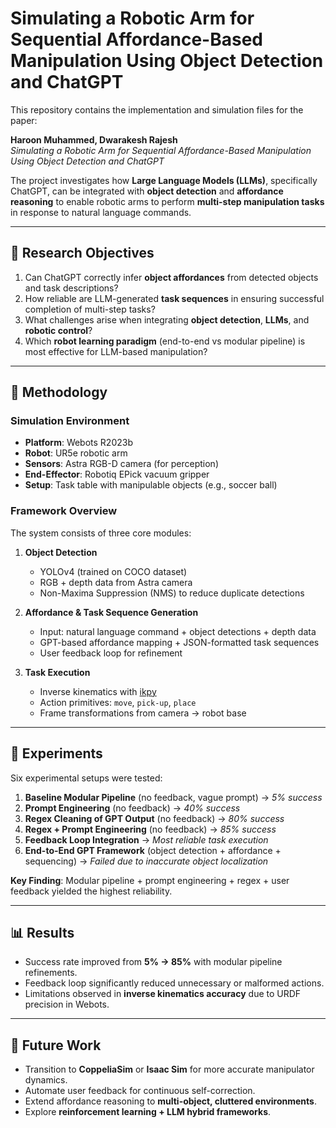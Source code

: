 # Simulating a Robotic Arm for Sequential Affordance-Based Manipulation Using Object Detection and ChatGPT  

This repository contains the implementation and simulation files for the paper:  

**Haroon Muhammed, Dwarakesh Rajesh**  
*Simulating a Robotic Arm for Sequential Affordance-Based Manipulation Using Object Detection and ChatGPT*  

The project investigates how **Large Language Models (LLMs)**, specifically ChatGPT, can be integrated with **object detection** and **affordance reasoning** to enable robotic arms to perform **multi-step manipulation tasks** in response to natural language commands.  

---

## 🧩 Research Objectives  
1. Can ChatGPT correctly infer **object affordances** from detected objects and task descriptions?  
2. How reliable are LLM-generated **task sequences** in ensuring successful completion of multi-step tasks?  
3. What challenges arise when integrating **object detection**, **LLMs**, and **robotic control**?  
4. Which **robot learning paradigm** (end-to-end vs modular pipeline) is most effective for LLM-based manipulation?  

---

## 📖 Methodology  

### Simulation Environment  
- **Platform**: Webots R2023b  
- **Robot**: UR5e robotic arm  
- **Sensors**: Astra RGB-D camera (for perception)  
- **End-Effector**: Robotiq EPick vacuum gripper  
- **Setup**: Task table with manipulable objects (e.g., soccer ball)  

### Framework Overview  
The system consists of three core modules:  

1. **Object Detection**  
   - YOLOv4 (trained on COCO dataset)  
   - RGB + depth data from Astra camera  
   - Non-Maxima Suppression (NMS) to reduce duplicate detections  

2. **Affordance & Task Sequence Generation**  
   - Input: natural language command + object detections + depth data  
   - GPT-based affordance mapping + JSON-formatted task sequences  
   - User feedback loop for refinement  

3. **Task Execution**  
   - Inverse kinematics with [ikpy](https://github.com/Phylliade/ikpy)  
   - Action primitives: `move`, `pick-up`, `place`  
   - Frame transformations from camera → robot base  

---

## 🔬 Experiments  

Six experimental setups were tested:  

1. **Baseline Modular Pipeline** (no feedback, vague prompt) → *5% success*  
2. **Prompt Engineering** (no feedback) → *40% success*  
3. **Regex Cleaning of GPT Output** (no feedback) → *80% success*  
4. **Regex + Prompt Engineering** (no feedback) → *85% success*  
5. **Feedback Loop Integration** → *Most reliable task execution*  
6. **End-to-End GPT Framework** (object detection + affordance + sequencing) → *Failed due to inaccurate object localization*  

**Key Finding**: Modular pipeline + prompt engineering + regex + user feedback yielded the highest reliability.  

---

## 📊 Results  

- Success rate improved from **5% → 85%** with modular pipeline refinements.  
- Feedback loop significantly reduced unnecessary or malformed actions.  
- Limitations observed in **inverse kinematics accuracy** due to URDF precision in Webots.  

---

## 📌 Future Work  

- Transition to **CoppeliaSim** or **Isaac Sim** for more accurate manipulator dynamics.  
- Automate user feedback for continuous self-correction.  
- Extend affordance reasoning to **multi-object, cluttered environments**.  
- Explore **reinforcement learning + LLM hybrid frameworks**.  
